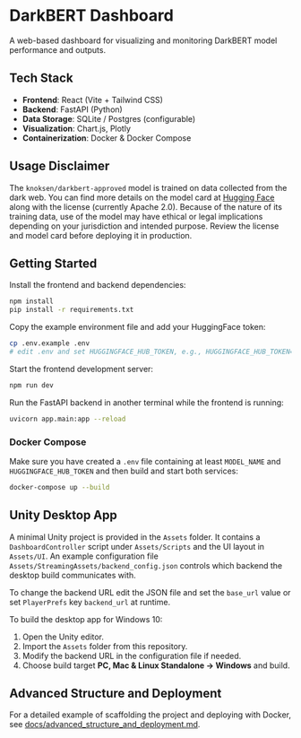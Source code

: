 # DarkBERT Dashboard

A web-based dashboard for visualizing and monitoring DarkBERT model performance and outputs.

## Tech Stack

- **Frontend**: React (Vite + Tailwind CSS)
- **Backend**: FastAPI (Python)
- **Data Storage**: SQLite / Postgres (configurable)
- **Visualization**: Chart.js, Plotly
- **Containerization**: Docker & Docker Compose

## Usage Disclaimer

The `knoksen/darkbert-approved` model is trained on data collected from the dark
web. You can find more details on the model card at
[Hugging Face](https://huggingface.co/knoksen/darkbert-approved) along with the
license (currently Apache 2.0). Because of the nature of its training data,
use of the model may have ethical or legal implications depending on your
jurisdiction and intended purpose. Review the license and model card before
deploying it in production.

## Getting Started

Install the frontend and backend dependencies:

```bash
npm install
pip install -r requirements.txt
```

Copy the example environment file and add your HuggingFace token:

```bash
cp .env.example .env
# edit .env and set HUGGINGFACE_HUB_TOKEN, e.g., HUGGINGFACE_HUB_TOKEN=your_token_here
```

Start the frontend development server:

```bash
npm run dev
```

Run the FastAPI backend in another terminal while the frontend is running:

```bash
uvicorn app.main:app --reload
```

### Docker Compose

Make sure you have created a `.env` file containing at least `MODEL_NAME` and
`HUGGINGFACE_HUB_TOKEN` and then build and start both services:

```bash
docker-compose up --build
```


## Unity Desktop App

A minimal Unity project is provided in the `Assets` folder. It contains a
`DashboardController` script under `Assets/Scripts` and the UI layout in
`Assets/UI`. An example configuration file `Assets/StreamingAssets/backend_config.json`
controls which backend the desktop build communicates with.

To change the backend URL edit the JSON file and set the `base_url` value or set
`PlayerPrefs` key `backend_url` at runtime.

To build the desktop app for Windows 10:

1. Open the Unity editor.
2. Import the `Assets` folder from this repository.
3. Modify the backend URL in the configuration file if needed.
4. Choose build target **PC, Mac & Linux Standalone → Windows** and build.



## Advanced Structure and Deployment

For a detailed example of scaffolding the project and deploying with Docker, see [docs/advanced_structure_and_deployment.md](docs/advanced_structure_and_deployment.md).
